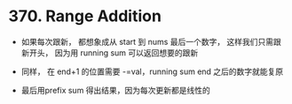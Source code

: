 # 370. Range Addition

- 如果每次跟新， 都想象成从 start 到 nums 最后一个数字， 这样我们只需跟新开头， 因为用 running sum 可以返回想要的跟新

- 同样， 在 end+1 的位置需要 -=val，running sum end 之后的数字就能复原

- 最后用prefix sum 得出结果，因为每次更新都是线性的
